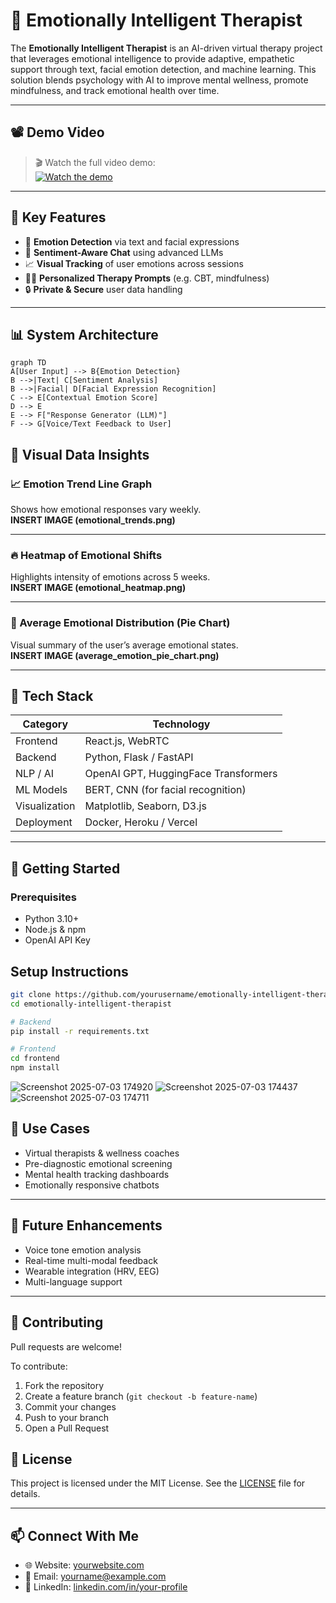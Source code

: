 # 🤖 Emotionally Intelligent Therapist

The **Emotionally Intelligent Therapist** is an AI-driven virtual therapy project that leverages emotional intelligence to provide adaptive, empathetic support through text, facial emotion detection, and machine learning. This solution blends psychology with AI to improve mental wellness, promote mindfulness, and track emotional health over time.

---

## 📽️ Demo Video

> 🎬 Watch the full video demo:  
[![Watch the demo](https://img.youtube.com/vi/YourVideoID/0.jpg)](https://www.youtube.com/watch?v=YourVideoID)

---

## 🧠 Key Features

- 🧠 **Emotion Detection** via text and facial expressions  
- 💬 **Sentiment-Aware Chat** using advanced LLMs  
- 📈 **Visual Tracking** of user emotions across sessions  
- 🧘‍♂️ **Personalized Therapy Prompts** (e.g. CBT, mindfulness)  
- 🔒 **Private & Secure** user data handling  

---

## 📊 System Architecture

```mermaid
graph TD
A[User Input] --> B{Emotion Detection}
B -->|Text| C[Sentiment Analysis]
B -->|Facial| D[Facial Expression Recognition]
C --> E[Contextual Emotion Score]
D --> E
E --> F["Response Generator (LLM)"]
F --> G[Voice/Text Feedback to User]
```
## 🎨 Visual Data Insights

### 📈 Emotion Trend Line Graph  
Shows how emotional responses vary weekly.  
**INSERT IMAGE (emotional_trends.png)**

---

### 🔥 Heatmap of Emotional Shifts  
Highlights intensity of emotions across 5 weeks.  
**INSERT IMAGE (emotional_heatmap.png)**

---

### 🥧 Average Emotional Distribution (Pie Chart)  
Visual summary of the user’s average emotional states.  
**INSERT IMAGE (average_emotion_pie_chart.png)**

---

## 🧪 Tech Stack

| Category      | Technology                          |
|---------------|-----------------------------------|
| Frontend      | React.js, WebRTC                  |
| Backend       | Python, Flask / FastAPI           |
| NLP / AI      | OpenAI GPT, HuggingFace Transformers |
| ML Models     | BERT, CNN (for facial recognition)|
| Visualization | Matplotlib, Seaborn, D3.js        |
| Deployment    | Docker, Heroku / Vercel           |

---

## 🚀 Getting Started

### Prerequisites

- Python 3.10+  
- Node.js & npm  
- OpenAI API Key

## Setup Instructions

```bash
git clone https://github.com/yourusername/emotionally-intelligent-therapist.git
cd emotionally-intelligent-therapist

# Backend
pip install -r requirements.txt

# Frontend
cd frontend
npm install
```
![Screenshot 2025-07-03 174920](https://github.com/user-attachments/assets/ee5ec48b-e1d9-4c95-a868-6e3433719d41)
![Screenshot 2025-07-03 174437](https://github.com/user-attachments/assets/65a7df74-637a-47a2-a292-4f9c7e507079)
![Screenshot 2025-07-03 174711](https://github.com/user-attachments/assets/231e4953-1f13-42c9-be08-45fa4822b282)

## 🎯 Use Cases

- Virtual therapists & wellness coaches  
- Pre-diagnostic emotional screening  
- Mental health tracking dashboards  
- Emotionally responsive chatbots  

---

## 🔮 Future Enhancements

- Voice tone emotion analysis  
- Real-time multi-modal feedback  
- Wearable integration (HRV, EEG)  
- Multi-language support  

---

## 🤝 Contributing

Pull requests are welcome!

To contribute:

1. Fork the repository  
2. Create a feature branch (`git checkout -b feature-name`)  
3. Commit your changes  
4. Push to your branch  
5. Open a Pull Request  
## 📃 License

This project is licensed under the MIT License. See the [LICENSE](LICENSE) file for details.

---

## 📫 Connect With Me

- 🌐 Website: [yourwebsite.com](https://yourwebsite.com)  
- 📨 Email: yourname@example.com  
- 🔗 LinkedIn: [linkedin.com/in/your-profile](https://www.linkedin.com/in/piyushjoshi0303/)
